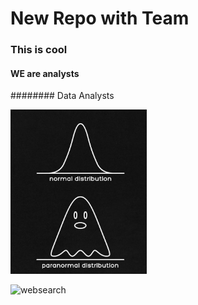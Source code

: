 # New Repo with Team

### This is cool

#### WE are analysts

######## Data Analysts


![paranomal distribution](https://github.com/Param-veered/demo_cgn/blob/main/Screenshot%202022-12-29%20at%2009.22.52.png) 


![websearch](https://i.postimg.cc/sDRksm7T/2.png)
